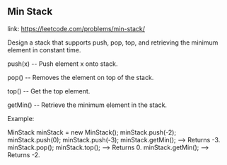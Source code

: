 ## Min Stack 
link: <https://leetcode.com/problems/min-stack/>

Design a stack that supports push, pop, top, and retrieving the minimum element in constant time.


push(x) -- Push element x onto stack.


pop() -- Removes the element on top of the stack.


top() -- Get the top element.


getMin() -- Retrieve the minimum element in the stack.




Example:

MinStack minStack = new MinStack();
minStack.push(-2);
minStack.push(0);
minStack.push(-3);
minStack.getMin();   --> Returns -3.
minStack.pop();
minStack.top();      --> Returns 0.
minStack.getMin();   --> Returns -2.

